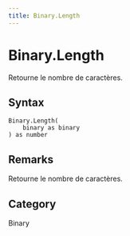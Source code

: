 ```yaml
---
title: Binary.Length
---
```


# Binary.Length


Retourne le nombre de caractères.


## Syntax

```powerquery
Binary.Length(
    binary as binary
) as number
```


## Remarks

Retourne le nombre de caractères.



## Category
Binary
